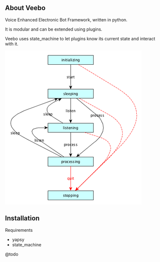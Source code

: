 About Veebo
-----------

Voice Enhanced Electronic Bot Framework, written in python.

It is modular and can be extended using plugins.

Veebo uses state_machine to let plugins know its current state and interact with it.

![Veebo States](docs/veebo_states.png "Veebo States")

Installation
------------
Requirements
- yapsy
- state_machine

@todo
